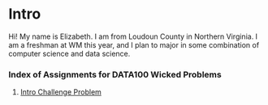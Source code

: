 # Intro

Hi! My name is Elizabeth.  I am from Loudoun County in Northern Virginia.  I am a freshman at WM this year, and I plan to major in some combination of computer science and data science.

### Index of Assignments for DATA100 Wicked Problems 

1. [Intro Challenge Problem](ChallengeProblem.md)
